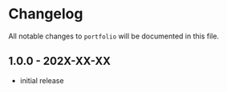 # Changelog

All notable changes to `portfolio` will be documented in this file.

## 1.0.0 - 202X-XX-XX

- initial release

